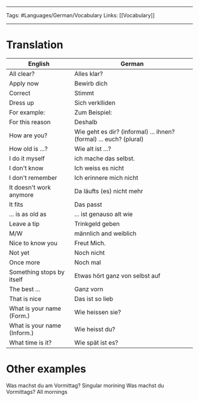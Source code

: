 ___
Tags: #Languages/German/Vocabulary 
Links: [[Vocabulary]]
___
# Translation
English | German
------------ | ------------
All clear? | Alles klar?
Apply now | Bewirb dich
Correct | Stimmt
Dress up | Sich verklliden
For example: | Zum Beispiel:
For this reason | Deshalb
How are you? | Wie geht es dir? (informal) ... ihnen? (formal) ... euch? (plural)
How old is ...? | Wie alt ist ...?
I do it myself | ich mache das selbst.
I don't know | Ich weiss es nicht
I don't remember | Ich erinnere mich nicht
It doesn't work anymore | Da läufts (es) nicht mehr
It fits | Das passt
... is as old as | ... ist genauso alt wie
Leave a tip | Trinkgeld geben
M/W | männlich and weiblich
Nice to know you | Freut Mich.
Not yet | Noch nicht
Once more | Noch mal
Something stops by itself | Etwas hört  ganz von selbst auf
The best ... | Ganz vorn
That is nice | Das ist so lieb
What is your name (Form.) | Wie heissen sie?
What is your name (Inform.) | Wie heisst du?
What time is it? | Wie spät ist es?

# Other examples
Was machst du am Vormittag? Singular morining
Was machst du Vormittags? All mornings